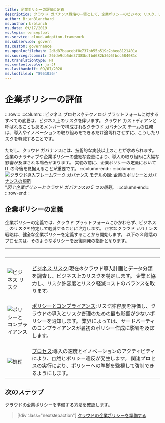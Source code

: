 ```yaml
---
title: 企業ポリシーの評価と定義
description: クラウド ガバナンス戦略の一環として、企業ポリシーのビジネス リスク、リスク許容度、およびポリシーとコンプライアンスのプロセスを特定します。
author: BrianBlanchard
ms.author: brblanch
ms.date: 09/17/2019
ms.topic: conceptual
ms.service: cloud-adoption-framework
ms.subservice: govern
ms.custom: governance
ms.openlocfilehash: 2d6d87baacebf0e737bb55b519c2bbee8121401a
ms.sourcegitcommit: 26bde9cb5de37383bdfbd682b3676fbcc584081c
ms.translationtype: HT
ms.contentlocale: ja-JP
ms.lasthandoff: 09/07/2020
ms.locfileid: "89510364"
---
```

# <a name="evaluate-corporate-policy"></a>企業ポリシーの評価

:::row:::
    :::column:::
        ビジネス プロセスやテクノロジ プラットフォームに対するすべての変更は、ビジネス上のリスクを伴います。 クラウド カストディアンと呼ばれることもあるメンバーで構成されるクラウド ガバナンス チームの任務は、導入やイノベーションの取り組みをできるだけ途切れさせずに、こうしたリスクを軽減することです。 <br><br> ただし、クラウド ガバナンスには、技術的な実装以上のことが求められます。 企業のナラティブや企業ポリシーの些細な変更により、導入の取り組みに大幅な影響が及ぼされる場合があります。 実装の前に、企業ポリシーの定義において IT の今後を見据えることが重要です。
    :::column-end:::
    :::column:::
        [![クラウド導入フレームワーク ガバナンス モデルの図: 企業のポリシーとガバナンスの規範](../_images/operational-transformation-govern-thumbnail.png)](../_images/operational-transformation-govern-large.png#lightbox) <br> "*図 1:企業ポリシーとクラウド ガバナンスの 5 つの規範。*
    :::column-end:::
:::row-end:::

## <a name="define-corporate-policy"></a>企業ポリシーの定義

企業ポリシーの定義では、クラウド プラットフォームにかかわらず、ビジネス上のリスクを特定して軽減することに注力します。 正常なクラウド ガバナンス戦略は、健全な企業ポリシーを定義することから開始します。 以下の 3 段階のプロセスは、そのようなポリシーを反復開発の指針となります。

| <span title="アイコン">&nbsp;</span> | <span title="説明">&nbsp;</span> |
|--|--|
| <br> ![ビジネス リスク](../_images/govern/business-risk.png) | <br> [ビジネス リスク](./policy-compliance/business-risk.md):現在のクラウド導入計画とデータ分類を調査し、ビジネス上のリスクを特定します。 企業と協力し、リスク許容度とリスク軽減コストのバランスを取ります。 |
| <br> ![ポリシーとコンプライアンス](../_images/govern/corporate-policy.png) | <br> [ポリシーとコンプライアンス](./policy-compliance/policy-definition.md):リスク許容度を評価し、クラウドの導入とリスク管理のための最も影響が少ないポリシーを通知します。 業界によっては、サードパーティのコンプライアンスが最初のポリシー作成に影響を及ぼします。 |
| <br> ![処理](../_images/govern/enforcement.png) | <br> [プロセス](./policy-compliance/processes.md):導入の速度とイノベーションのアクティビティにより、自然とポリシー違反が発生します。 関連プロセスの実行により、ポリシーへの準拠を監視して強制できるようにします。 |

## <a name="next-steps"></a>次のステップ

クラウドの企業ポリシーを準備する方法を確認します。

> [!div class="nextstepaction"]
> [クラウドの企業ポリシーを準備する](./policy-compliance/index.md)
